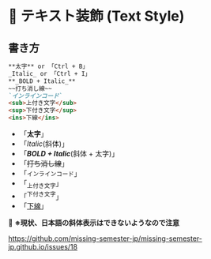 # 📌 テキスト装飾 (Text Style)

## 書き方

```markdown
**太字** or 「Ctrl + B」
_Italic_ or 「Ctrl + I」
**_BOLD + Italic_**
~~打ち消し線~~
`インラインコード`
<sub>上付き文字</sub>
<sup>下付き文字</sup>
<ins>下線</ins>
```

- 「**太字**」
- 「_Italic_(斜体)」
- 「**_BOLD + Italic_**(斜体 + 太字)」
- 「~~打ち消し線~~」
- 「`インラインコード`」
- 「<sub>上付き文字</sub>」
- 「<sup>下付き文字</sup>」
- 「<ins>下線</ins>」

🚨 **※現状、日本語の斜体表示はできないようなので注意**

https://github.com/missing-semester-jp/missing-semester-jp.github.io/issues/18


